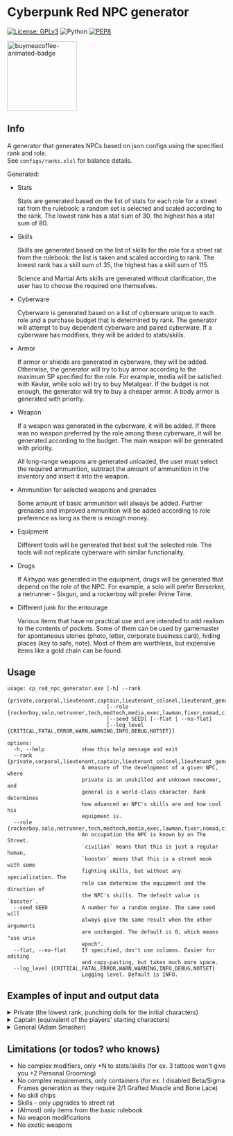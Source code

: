 # Cyberpunk Red NPC generator

[![License: GPLv3](https://img.shields.io/badge/License-GPLv3-blue.svg)](https://www.gnu.org/licenses/gpl-3.0)
![Python](https://img.shields.io/badge/python-3.12-blue.svg)
[![PEP8](https://img.shields.io/badge/code%20style-pep8-orange.svg)](https://www.python.org/dev/peps/pep-0008/)

<a href="https://buymeacoffee.com/n0lavar" target="_blank" title="buymeacoffee">
  <img src="https://iili.io/JIYMmUN.gif"  alt="buymeacoffee-animated-badge" style="width: 160px;">
</a>

## Info

A generator that generates NPCs based on json configs using the specified rank and role.  
See `configs/ranks.xlsl` for balance details.

Generated:

* Stats

  Stats are generated based on the list of stats for each role for a street rat from the rulebook: a random set is
  selected and scaled according to the rank. The lowest rank has a stat sum of 30, the highest has a stat sum of 80.


* Skills

  Skills are generated based on the list of skills for the role for a street rat from the rulebook: the list is taken
  and scaled according to rank. The lowest rank has a skill sum of 35, the highest has a skill sum of 115.

  Science and Martial Arts skills are generated without clarification, the user has to choose the required one
  themselves.


* Cyberware

  Cyberware is generated based on a list of cyberware unique to each role and a purchase budget that is determined by
  rank. The generator will attempt to buy dependent cyberware and paired cyberware. If a cyberware has modifiers, they
  will be added to stats/skills.


* Armor

  If armor or shields are generated in cyberware, they will be added. Otherwise, the generator will try to buy armor
  according to the maximum SP specified for the role. For example, media will be satisfied with Kevlar, while solo will
  try to buy Metalgear. If the budget is not enough, the generator will try to buy a cheaper armor. A body armor is
  generated with priority.


* Weapon

  If a weapon was generated in the cyberware, it will be added. If there was no weapon preferred by the role among these
  cyberware, it will be generated according to the budget. The main weapon will be generated with priority.

  All long-range weapons are generated unloaded, the user must select the required ammunition, subtract the amount of
  ammunition in the inventory and insert it into the weapon.

* Ammunition for selected weapons and grenades

  Some amount of basic ammunition will always be added. Further grenades and improved ammunition will be added according
  to role preference as long as there is enough money.


* Equipment

  Different tools will be generated that best suit the selected role. The tools will not replicate cyberware with
  similar functionality.


* Drugs

  If Airhypo was generated in the equipment, drugs will be generated that depend on the role of the NPC. For example, a
  solo will prefer Berserker, a netrunner - Sixgun, and a rockerboy will prefer Prime Time.


* Different junk for the entourage

  Various items that have no practical use and are intended to add realism to the contents of pockets. Some of them can
  be used by gamemaster for spontaneous stories (photo, letter, corporate business card), hiding places (key to safe,
  note). Most of them are worthless, but expensive items like a gold chain can be found.

## Usage

```
usage: cp_red_npc_generator.exe [-h] --rank
                                {private,corporal,lieutenant,captain,lieutenant_colonel,lieutenant_general,general}
                                [--role {rockerboy,solo,netrunner,tech,medtech,media,exec,lawman,fixer,nomad,civilian,booster}]
                                [--seed SEED] [--flat | --no-flat]
                                [--log_level {CRITICAL,FATAL,ERROR,WARN,WARNING,INFO,DEBUG,NOTSET}]

options:
  -h, --help            show this help message and exit
  --rank {private,corporal,lieutenant,captain,lieutenant_colonel,lieutenant_general,general}
                        A measure of the development of a given NPC, where
                        private is an unskilled and unknown newcomer, and
                        general is a world-class character. Rank determines
                        how advanced an NPC's skills are and how cool his
                        equipment is.
  --role {rockerboy,solo,netrunner,tech,medtech,media,exec,lawman,fixer,nomad,civilian,booster}
                        An occupation the NPC is known by on The Street.
                        `civilian` means that this is just a regular human,
                        `booster` means that this is a street mook with some
                        fighting skills, but without any specialization. The
                        role can determine the equipment and the direction of
                        the NPC's skills. The default value is `booster`.
  --seed SEED           A number for a random engine. The same seed will
                        always give the same result when the other arguments
                        are unchanged. The default is 0, which means "use unix
                        epoch".
  --flat, --no-flat     If specified, don't use columns. Easier for editing
                        and copy-pasting, but takes much more space.
  --log_level {CRITICAL,FATAL,ERROR,WARN,WARNING,INFO,DEBUG,NOTSET}
                        Logging level. Default is INFO.
```

## Examples of input and output data

<details>
  <summary>Private (the lowest rank, punching dolls for the initial characters)</summary>
  Input:

  ```
  cp_red_npc_generator.exe --rank=private --role=solo
  ```

Output:

  ```
  Solo, Private, seed=1717841891
  Has items total worth of 112
  
  Health (you can add conditions here):
      HP: 25/25 (Seriously Wounded: 13)
  
  Stats: (stat+modifiers=total)
      [2] INT | [4] REF | [3] DEX | [2] TECH | [3] COOL | [3] WILL | [3] LUCK | [2] MOVE | [3] BODY | [3] EMP
  
  Skills (stat+skill+modifiers=total):
      Education                            Technique                                Social                            Body                                 
          [2+0+0=2] Accounting                 [2+0+0=2] AirVehicleTech                 [3+0+0=3] Bribery                 [3+2+0=5] Athletics              
          [2+0+0=2] AnimalHandling             [2+0+0=2] BasicTech                      [3+2+0=5] Conversation            [3+0+0=3] Contortionist          
          [2+0+0=2] Bureaucracy                [2+0+0=2] Cybertech                      [3+2+0=5] HumanPerception         [3+0+0=3] Dance                  
          [2+0+0=2] Business                   [2+0+0=2] Demolitions                    [3+3+0=6] Interrogation           [3+0+0=3] Endurance              
          [2+0+0=2] Composition                [2+0+0=2] ElectronicsSecurityTech        [3+2+0=5] Persuasion              [3+3+0=6] ResistTortureDrugs     
          [2+0+0=2] Criminology                [2+3+0=5] FirstAid                       [3+0+0=3] PersonalGrooming        [3+2+0=5] Stealth                
          [2+0+0=2] Cryptography               [2+0+0=2] Forgery                        [3+0+0=3] Streetwise          Awareness                            
          [2+0+0=2] Deduction                  [2+0+0=2] LandVehicleTech                [3+0+0=3] Trading                 [3+2+0=5] Concentration          
          [2+2+0=4] Education                  [2+0+0=2] PaintDrawSculpt                [3+0+0=3] WardrobeStyle           [2+0+0=2] ConcealRevealObject    
          [2+0+0=2] Gamble                     [2+0+0=2] Paramedic                  Ranged_Weapon                         [2+0+0=2] LipReading             
          [2+0+0=2] LibrarySearch              [2+0+0=2] PhotographyFilm                [4+0+0=4] Archery                 [2+3+0=5] Perception             
          [2+2+0=4] LocalExpertYourHome        [2+0+0=2] PickLock                       [4+3+0=7] Autofire                [2+0+0=2] Tracking               
          [2+3+0=5] Tactics                    [2+0+0=2] PickPocket                     [4+3+0=7] Handgun             Fighting                             
          [2+0+0=2] WildernessSurvival         [2+0+0=2] SeaVehicleTech                 [4+0+0=4] HeavyWeapons            [3+2+0=5] Brawling               
          [2+2+0=4] LanguageStreetslang        [2+0+0=2] Weaponstech                    [4+3+0=7] ShoulderArms            [3+3+0=6] Evasion                
          [2+0+0=2] Science                Control                                  Performance                           [3+0+0=3] MartialArts            
                                               [4+0+0=4] DriveLandVehicle               [3+0+0=3] Acting                  [3+3+0=6] MeleeWeapon            
                                               [4+0+0=4] PilotAirVehicle                [2+0+0=2] PlayInstrument          [4+0+0=4] Initiative             
                                               [4+0+0=4] PilotSeaVehicle                                                                                   
                                               [4+0+0=4] Riding                                                                                            
      
  Armor:                                          Weapons:                                                                              
      Body: Leathers [20eb (everyday), SP=4/4]        Boxing [Damage=1d6, ROF=1]                                                        
                                                      Arasaka "Minami 10" (SMG) [50eb (costly), poor, Damage=2d6, ROF=1, Mag=/30 ()]    
  
  Inventory:
      Ammo                                      Equipment / Drugs                     Junk                                                  
          [30] Bullets (Basic) [1eb (cheap)]        [1] Carryall [20eb (everyday)]        [37] Eddies [1eb (cheap)]                         
                                                                                          [1] Memory Chip (Personal Data) [10eb (cheap)]    
                                                                                          [1] An old coin                                   
                                                                                          [1] Used Plane Ticket                             
                                                                                          [1] Ashtray [10eb (cheap)]                        
                                                                                          [1] Half-Used Tube of Rouge Noir Lipstick         
                                                                                          [1] NUSA Lapel Pin                                
                                                                                          [1] Broken Eye Implant   
  ```

</details>

<details>
  <summary>Captain (equivalent of the players' starting characters)</summary>
  Input:

  ```
  cp_red_npc_generator.exe --rank=captain --role=solo
  ```

Output:

  ```
  Solo, Captain, seed=1717842137
  Has items total worth of 1792
  
  Health (you can add conditions here):
      HP: 40/40 (Seriously Wounded: 20)
  
  Stats: (stat+modifiers=total)
      [7] INT | [8] REF | [6] DEX | [3] TECH | [6] COOL | [6] WILL | [7] LUCK | [5] MOVE | [6] BODY | [5] EMP
  
  Skills (stat+skill+modifiers=total):
      Education                            Technique                                Social                            Body                                 
          [7+0+0=7] Accounting                 [3+0+0=3] AirVehicleTech                 [6+0+0=6] Bribery                 [6+2+0=8] Athletics              
          [7+0+0=7] AnimalHandling             [3+0+0=3] BasicTech                      [5+2+0=7] Conversation            [6+0+0=6] Contortionist          
          [7+0+0=7] Bureaucracy                [3+0+0=3] Cybertech                      [5+2+0=7] HumanPerception         [6+0+0=6] Dance                  
          [7+0+0=7] Business                   [3+0+0=3] Demolitions                    [6+6+0=12] Interrogation          [6+0+0=6] Endurance              
          [7+0+0=7] Composition                [3+0+0=3] ElectronicsSecurityTech        [6+2+0=8] Persuasion              [6+6+2=14] ResistTortureDrugs    
          [7+0+0=7] Criminology                [3+6+0=9] FirstAid                       [6+0+0=6] PersonalGrooming        [6+2+0=8] Stealth                
          [7+0+0=7] Cryptography               [3+0+0=3] Forgery                        [6+0+0=6] Streetwise          Awareness                            
          [7+0+0=7] Deduction                  [3+0+0=3] LandVehicleTech                [6+0+0=6] Trading                 [6+2+0=8] Concentration          
          [7+2+0=9] Education                  [3+0+0=3] PaintDrawSculpt                [6+0+0=6] WardrobeStyle           [7+0+0=7] ConcealRevealObject    
          [7+0+0=7] Gamble                     [3+0+0=3] Paramedic                  Ranged_Weapon                         [7+0+0=7] LipReading             
          [7+0+0=7] LibrarySearch              [3+0+0=3] PhotographyFilm                [8+0+0=8] Archery                 [7+6+0=13] Perception            
          [7+2+0=9] LocalExpertYourHome        [3+0+0=3] PickLock                       [8+6+0=14] Autofire               [7+0+0=7] Tracking               
          [7+6+0=13] Tactics                   [3+0+0=3] PickPocket                     [8+6+0=14] Handgun            Fighting                             
          [7+0+0=7] WildernessSurvival         [3+0+0=3] SeaVehicleTech                 [8+0+0=8] HeavyWeapons            [6+2+0=8] Brawling               
          [7+2+0=9] LanguageStreetslang        [3+0+0=3] Weaponstech                    [8+6+0=14] ShoulderArms           [6+6+0=12] Evasion               
          [7+0+0=7] Science                Control                                  Performance                           [6+0+0=6] MartialArts            
                                               [8+0+0=8] DriveLandVehicle               [6+0+0=6] Acting                  [6+6+0=12] MeleeWeapon           
                                               [8+0+0=8] PilotAirVehicle                [3+0+0=3] PlayInstrument          [8+0+0=8] Initiative             
                                               [8+0+0=8] PilotSeaVehicle                                                                                   
                                               [8+0+0=8] Riding                                                                                            
      
  Cyberware:
      Auditory System [1/1]                 Internal Cyberware [1/7]     Fashionware [1/7]         
          Cyberaudio Suite [500eb] [1/3]        Toxin Binders [100eb]        Biomonitor [100eb]    
              Level Damper [100eb]                                                                 
      
  Armor:                                                   Weapons:                                                                                                         
      Head: Light Armorjack [100eb (premium), SP=11/11]        Machete (Medium Melee Weapon) [50eb (costly), standard, Damage=2d6, ROF=2]                                   
      Body: Light Armorjack [100eb (premium), SP=11/11]        Boxing [Damage=2d6, ROF=1]                                                                                   
                                                               Chadran Arms "Jungle Reaper" (Assault Rifle) [500eb (expensive), standard, Damage=5d6, ROF=1, Mag=/25 ()]    
  
  Inventory:
      Ammo                                                   Equipment / Drugs                                     Junk                                           
          [50] Bullets (Basic) [1eb (cheap)]                     [1] Handcuffs [50eb (costly)]                         [541] Eddies [1eb (cheap)]                 
          [1] Grenades (Armor-Piercing) [100eb (premium)]        [1] Personal CarePak [20eb (everyday)]                [1] Hair Wax [20eb (everyday)]             
                                                                 [1] Anti-Smog Breathing Mask [20eb (everyday)]        [1] Crude drawing on napkin                
                                                                                                                       [1] Cheap Necklace [20eb (everyday)]       
                                                                                                                       [1] Shell Casing Keychain                  
                                                                                                                       [1] SafeLok combination                    
                                                                                                                       [1] Pack of Breath Mints [10eb (cheap)]    
  ```

</details>

<details>
  <summary>General (Adam Smasher)</summary>
  Input:

  ```
  cp_red_npc_generator.exe --rank=general --role=solo
  ```

Output:

  ```
  Solo, General, seed=1717842304
  Has items total worth of 28024
  
  Health (you can add conditions here):
      HP: 50/50 (Seriously Wounded: 25)
  
  Stats: (stat+modifiers=total)
      [8] INT | [8-4=4] REF | [8-4=4] DEX | [4] TECH | [8] COOL | [8] WILL | [8] LUCK | [7-4=3] MOVE | [8+2=10] BODY | [1] EMP
  
  Skills (stat+skill+modifiers=total):
      Education                             Technique                                Social                            Body                                 
          [8+0+0=8] Accounting                  [4+0+0=4] AirVehicleTech                 [8+0+0=8] Bribery                 [4+3+0=7] Athletics              
          [8+0+0=8] AnimalHandling              [4+0+0=4] BasicTech                      [1+3+0=4] Conversation            [4+0+0=4] Contortionist          
          [8+0+0=8] Bureaucracy                 [4+0+0=4] Cybertech                      [1+3+0=4] HumanPerception         [4+0+0=4] Dance                  
          [8+0+0=8] Business                    [4+0+0=4] Demolitions                    [8+8+0=16] Interrogation          [8+0+0=8] Endurance              
          [8+0+0=8] Composition                 [4+0+0=4] ElectronicsSecurityTech        [8+3+0=11] Persuasion             [8+8+2=18] ResistTortureDrugs    
          [8+0+0=8] Criminology                 [4+8+0=12] FirstAid                      [8+0+0=8] PersonalGrooming        [4+3+0=7] Stealth                
          [8+0+0=8] Cryptography                [4+0+0=4] Forgery                        [8+0+0=8] Streetwise          Ranged_Weapon                        
          [8+0+0=8] Deduction                   [4+0+0=4] LandVehicleTech                [8+0+0=8] Trading                 [4+0+0=4] Archery                
          [8+3+0=11] Education                  [4+0+0=4] PaintDrawSculpt                [8+0+0=8] WardrobeStyle           [4+8+0=12] Autofire              
          [8+0+0=8] Gamble                      [4+0+0=4] Paramedic                  Fighting                              [4+8+0=12] Handgun               
          [8+0+0=8] LibrarySearch               [4+0+0=4] PhotographyFilm                [4+3+0=7] Brawling                [4+0+0=4] HeavyWeapons           
          [8+3+0=11] LocalExpertYourHome        [4+0+0=4] PickLock                       [4+8+0=12] Evasion                [4+8+0=12] ShoulderArms          
          [8+8+0=16] Tactics                    [4+0+0=4] PickPocket                     [4+0+0=4] MartialArts         Awareness                            
          [8+0+0=8] WildernessSurvival          [4+0+0=4] SeaVehicleTech                 [4+8+0=12] MeleeWeapon            [8+3+0=11] Concentration         
          [8+3+0=11] LanguageStreetslang        [4+0+0=4] Weaponstech                    [4+0+3=7] Initiative              [8+0+0=8] ConcealRevealObject    
          [8+0+0=8] Science                 Control                                  Performance                           [8+0+0=8] LipReading             
                                                [4+0+0=4] DriveLandVehicle               [8+0+0=8] Acting                  [8+8+0=16] Perception            
                                                [4+0+0=4] PilotAirVehicle                [4+0+0=4] PlayInstrument          [8+0+0=8] Tracking               
                                                [4+0+0=4] PilotSeaVehicle                                                                                   
                                                [4+0+0=4] Riding                                                                                            
      
  Cyberware:
      Eye Sockets [2/2]                            Borgware                                         Internal Cyberware [5/7]                     
          Cybereye [100eb] [2/3]                       MultiOptic Mount [1000eb] [1/5]                  Grafted Muscle and Bone Lace [1000eb]    
              Anti-Dazzle [100eb]                          Cybereye [100eb] [2/3]                       Enhanced Antibodies [500eb]              
              Targeting Scope [500eb]                          Low Light / Infrared / UV [500eb]        Independent Air Supply [1000eb]          
          Cybereye [100eb] [3/3]                       Artificial Shoulder Mount [1000eb] [1/2]         Radar / Sonar Implant [1000eb]           
              Anti-Dazzle [100eb]                          Cyberarm [500eb] [3/4]                       Toxin Binders [100eb]                    
              Low Light / Infrared / UV [500eb]                Popup Shield [500eb]                 Shoulders [2/2]                              
      Neuralware [1/1]                             Auditory System [1/1]                                Cyberarm [500eb] [4/4]                   
          Neural Link [500eb] [2/5]                    Cyberaudio Suite [500eb] [3/3]                       Popup Ranged Weapon (SMG) [500eb]    
              Chipware Socket [500eb] [1/1]                Level Damper [100eb]                             Popup Grenade Launcher [500eb]       
                  Pain Editor [1000eb]                     Radar Detector [500eb]                       Big Knucks [100eb]                       
              Sandevistan [500eb]                          Radio Communicator [100eb]               Hips [2/2]                                   
      Fashionware [1/7]                                                                                 Cyberleg [100eb] [2/3]                   
          Biomonitor [100eb]                                                                                Jump Booster [500eb]                 
                                                                                                        Cyberleg [100eb] [2/3]                   
                                                                                                            Jump Booster [500eb]                 
      
  Armor:                                             Weapons:                                                                                               
      Popup Shield [500eb (expensive), SP=10/10]         Popup Grenade Launcher [500eb (expensive), Damage=6d6, ROF=1, Mag=/2 ()]                           
      Head: Metalgear [5000eb (luxury), SP=18/18]        Big Knucks [100eb (premium), Damage=2d6, ROF=2]                                                    
      Body: Metalgear [5000eb (luxury), SP=18/18]        Boxing [Damage=3d6, ROF=1]                                                                         
                                                         Popup Ranged Weapon (SMG) [500eb (expensive), Damage=2d6, ROF=1, Mag=/30 ()]                       
                                                         Militech "Bulldog" (Shotgun) [1000eb (very_expensive), excellent, Damage=5d6, ROF=1, Mag=/4 ()]    
  
  Inventory:
      Ammo                                                Equipment / Drugs                             Junk                                                    
          [60] Bullets (Basic) [1eb (cheap)]                  [1] Personal CarePak [20eb (everyday)]        [2699] Eddies [1eb (cheap)]                         
          [8] Shotgun Shells (Basic) [1eb (cheap)]            [1] Carryall [20eb (everyday)]                [1] Trans-Anal Exxxpress                            
          [30] Bullets (Armor-Piercing) [10eb (cheap)]                                                      [1] Omamori [10eb (cheap)]                          
          [4] Slugs (Expansive) [10eb (cheap)]                                                              [1] Flask of Expensive Alcohol [100eb (premium)]    
          [20] Slugs (Basic) [1eb (cheap)]                                                                                                                      
          [2] Grenades (Smoke) [50eb (costly)]                                                                                                                  
  ```

</details>

## Limitations (or todos? who knows)

* No complex modifiers, only +N to stats/skills (for ex. 3 tattoos won't give you +2 Personal Grooming)
* No complex requirements, only containers (for ex. I disabled Beta/Sigma Frames generation as they require 2/1 Grafted
  Muscle and Bone Lace)
* No skill chips
* Skills - only upgrades to street rat
* (Almost) only items from the basic rulebook
* No weapon modifications
* No exotic weapons
